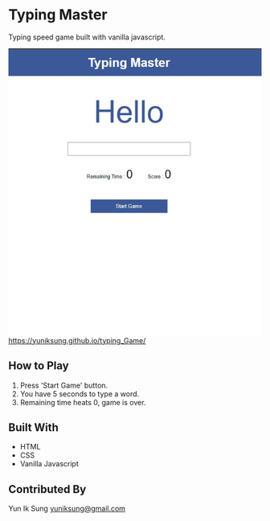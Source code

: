 # Typing Master
Typing speed game built with vanilla javascript.

![](/images/screenshot.jpg)
https://yuniksung.github.io/typing_Game/
## How to Play
1. Press 'Start Game' button.
2. You have 5 seconds to type a word.
3. Remaining time heats 0, game is over.
 
## Built With
* HTML
* CSS
* Vanilla Javascript


## Contributed By
Yun Ik Sung
yuniksung@gmail.com

 
